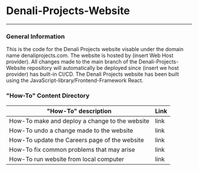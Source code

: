 # Denali-Projects-Website
***
### General Information
This is the code for the Denali Projects website visable under the domain name denaliprojects.com. The website is hosted by (insert Web Host provider). 
All changes made to the main branch of the Denali-Projects-Website repository will automatically be deployed since (insert we host provider) has built-in CI/CD.
The Denali Projects website has been built using the JavaScript-library/Frontend-Framework React. 

### "How-To" Content Directory

|"How-To" description| Link|
|--------------------|-----|
|How-To make and deploy a change to the website| link |
|How-To undo a change made to the website| link| 
|How-To update the Careers page of the website | link|
|How-To fix common problems that may arise| link|
|How-To run website from local computer| link|

